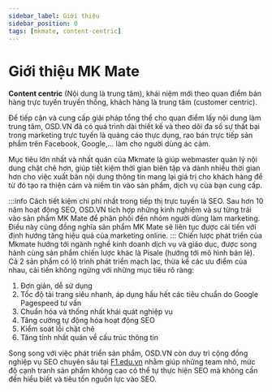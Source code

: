 ```yaml
---
sidebar_label: Giới thiệu
sidebar_position: 0
tags: [mkmate, content-centric]
---
```


# Giới thiệu MK Mate
**Content centric** (Nội dung là trung tâm), khái niệm mới theo quan điểm bán hàng trực tuyến truyền thống, khách hàng là trung tâm (customer centric). 

Để tiếp cận và cung cấp giải pháp tổng thể cho quan điểm lấy nội dung làm trung tâm, OSD.VN đã có quá trình dài thiết kế và theo dõi đa số sự thất bại trong marketing trực tuyến là quảng cáo thực dụng, rao bán trực tiếp sản phẩm trên Facebook, Google,... làm cho người dùng ác cảm.

Mục tiêu lớn nhất và nhất quán của Mkmate là giúp webmaster quản lý nội dung chặt chẽ hơn, giúp tiết kiệm thời gian biên tập và dành nhiều thời gian hơn cho việc xuất bản nội dung thông tin mang lại giá trị cho khách hàng để từ đó tạo ra thiện cảm và niềm tin vào sản phẩm, dịch vụ của bạn cung cấp.

:::info
Cách tiết kiệm chi phí nhất trong tiếp thị trực tuyến là SEO. Sau hơn 10 năm hoạt động SEO, OSD.VN tích hợp những kinh nghiệm và sự từng trải vào sản phẩm MK Mate để phân phối đến nhóm người dùng làm marketing. Điều này cũng đồng nghĩa sản phẩm MK Mate sẽ liên tục được cải tiến với định hướng tăng hiệu quả của marketing online.
:::
Chiến lược phát triển của Mkmate hướng tới ngành nghề kinh doanh dịch vụ và giáo dục, được song hành cùng sản phẩm chiến lược khác là Pisale (hướng tới mô hình bán lẻ). Cả 2 sản phẩm có lộ trình phát triển mạch lạc, thừa kế các ưu điểm của nhau, cải tiến không ngừng với những mục tiêu rõ ràng:

1. Đơn giản, dễ sử dụng
2. Tốc độ tải trang siêu nhanh, áp dụng hầu hết các tiêu chuẩn do Google Pagespeed tư vấn
3. Chuẩn hóa và thống nhất khái quát nghiệp vụ
4. Tăng cường tự động hóa hoạt động SEO
5. Kiểm soát lỗi chặt chẽ
6. Tăng tính nhất quán về cấu trúc thông tin

Song song với việc phát triển sản phẩm, OSD.VN còn duy trì cộng đồng nghiệp vụ SEO chuyên sâu tại [F1.edu.vn](https://f1.edu.vn) nhằm giúp những team nhỏ, mức độ cạnh tranh sản phẩm không cao có thể tự thực hiện SEO mà không cần đến hiểu biết và tiêu tốn nguồn lực vào SEO.
